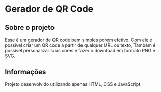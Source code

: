 # Gerador de QR Code

## Sobre o projeto
Esse é um gerador de QR code bem simples porém efetivo. Com ele é possível criar um QR code a partir de qualquer URL ou texto, Também é possível personalizar suas cores e fazer o download em formato PNG e SVG.

## Informações
Projeto desenvolvido utilizando apenas HTML, CSS e JavaScript.